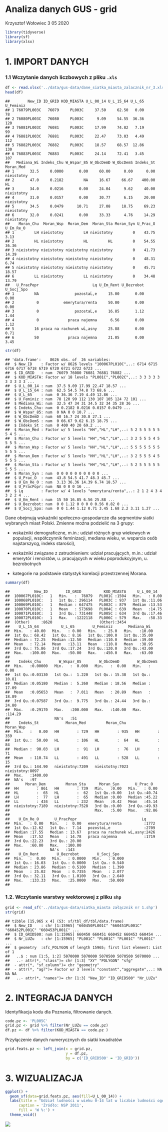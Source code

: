 Analiza danych GUS - grid
================
Krzysztof Wołowiec
3 05 2020

``` r
library(tidyverse)
library(sf)
library(xlsx)
```

# 1\. IMPORT DANYCH

### 1.1 Wczytanie danych liczbowych z pliku `.xls`

``` r
df <- read.xlsx('../data/gus-data/dane_siatka_miasta_zalacznik_nr_3.xls', sheetIndex = 1)
head(df)
```

    ##        New_ID ID_GRID KOD_MIASTA U_L_00_14 U_L_15_64 U_L_65 U_Feminiz
    ## 1 76079PL003C   76079     PL003C     37.50     62.50   0.00        78
    ## 2 76080PL003C   76080     PL003C      9.09     54.55  36.36       120
    ## 3 76081PL003C   76081     PL003C     17.99     74.82   7.19        99
    ## 4 76881PL003C   76881     PL003C     22.47     73.03   4.49       112
    ## 5 76882PL003C   76882     PL003C     18.57     68.57  12.86       130
    ## 6 76883PL003C   76883     PL003C     24.14     72.41   3.45       107
    ##   Mediana_Wi Indeks_Chu W_Wspar_85 W_ObcDemD W_ObcDemS Indeks_St  Moran_Med
    ## 1       32.5     0.0000       0.00     60.00      0.00      0.00 nieistotny
    ## 2       47.0     0.2182         NA     16.67     66.67    400.00         HL
    ## 3       34.0     0.0216       0.00     24.04      9.62     40.00 nieistotny
    ## 4       31.0     0.0157       0.00     30.77      6.15     20.00 nieistotny
    ## 5       34.5     0.0479      10.71     27.08     18.75     69.23 nieistotny
    ## 6       32.0     0.0241       0.00     33.33      4.76     14.29 nieistotny
    ##    Moran_Chu  Moran_Wsp  Moran_Dem  Moran_Sta Moran_Syn U_Prac_O U_Em_Re_O
    ## 1         LH nieistotny         LH nieistotny         0    43.75      3.13
    ## 2         HL nieistotny         HL         HL         0    54.55     36.36
    ## 3 nieistotny nieistotny nieistotny nieistotny         0    41.73     14.39
    ## 4 nieistotny nieistotny nieistotny nieistotny         0    48.31      6.74
    ## 5 nieistotny nieistotny nieistotny nieistotny         0    45.71     18.57
    ## 6         LL nieistotny         LL nieistotny         0    34.48     13.79
    ##   U_PracPopr                        Lq U_Em_Rent U_Bezrobot U_Socj_Spo
    ## 1         NA                pozostaĹ‚e     15.00       0.00       0.00
    ## 2          0           emerytura/renta     50.00       0.00       0.00
    ## 3          0                pozostaĹ‚e     16.85       1.12       1.44
    ## 4          0             praca najemna      6.56       0.00       1.12
    ## 5         16 praca na rachunek wĹ‚asny     25.88       0.00       0.71
    ## 6         50             praca najemna     21.05       0.00       3.45

``` r
str(df)
```

    ## 'data.frame':    8626 obs. of  26 variables:
    ##  $ New_ID    : Factor w/ 8626 levels "100067PL010C",..: 6714 6715 6716 6717 6718 6719 6720 6721 6722 6723 ...
    ##  $ ID_GRID   : num  76079 76080 76081 76881 76882 ...
    ##  $ KOD_MIASTA: Factor w/ 18 levels "PL001C","PL002C",..: 3 3 3 3 3 3 3 3 3 3 ...
    ##  $ U_L_00_14 : num  37.5 9.09 17.99 22.47 18.57 ...
    ##  $ U_L_15_64 : num  62.5 54.5 74.8 73 68.6 ...
    ##  $ U_L_65    : num  0 36.36 7.19 4.49 12.86 ...
    ##  $ U_Feminiz : num  78 120 99 112 130 107 105 124 72 101 ...
    ##  $ Mediana_Wi: num  32.5 47 34 31 34.5 32 34 35 28 36 ...
    ##  $ Indeks_Chu: num  0 0.2182 0.0216 0.0157 0.0479 ...
    ##  $ W_Wspar_85: num  0 NA 0 0 10.7 ...
    ##  $ W_ObcDemD : num  60 16.7 24 30.8 27.1 ...
    ##  $ W_ObcDemS : num  0 66.67 9.62 6.15 18.75 ...
    ##  $ Indeks_St : num  0 400 40 20 69.2 ...
    ##  $ Moran_Med : Factor w/ 5 levels "HH","HL","LH",..: 5 2 5 5 5 5 5 5 4 5 ...
    ##  $ Moran_Chu : Factor w/ 5 levels "HH","HL","LH",..: 3 2 5 5 5 4 5 5 5 5 ...
    ##  $ Moran_Wsp : Factor w/ 5 levels "HH","HL","LH",..: 5 5 5 5 5 5 5 5 5 5 ...
    ##  $ Moran_Dem : Factor w/ 5 levels "HH","HL","LH",..: 3 2 5 5 5 4 5 5 5 5 ...
    ##  $ Moran_Sta : Factor w/ 5 levels "HH","HL","LH",..: 5 2 5 5 5 5 5 5 5 5 ...
    ##  $ Moran_Syn : num  0 0 0 0 0 0 0 0 0 0 ...
    ##  $ U_Prac_O  : num  43.8 54.5 41.7 48.3 45.7 ...
    ##  $ U_Em_Re_O : num  3.13 36.36 14.39 6.74 18.57 ...
    ##  $ U_PracPopr: num  NA 0 0 0 16 ...
    ##  $ Lq        : Factor w/ 4 levels "emerytura/renta",..: 2 1 2 4 3 4 3 2 2 4 ...
    ##  $ U_Em_Rent : num  15 50 16.85 6.56 25.88 ...
    ##  $ U_Bezrobot: num  0 0 1.12 0 0 0 0 0.56 0.82 0 ...
    ##  $ U_Socj_Spo: num  0 0 1.44 1.12 0.71 3.45 1.68 2.2 3.11 1.27 ...

Dane obejmują wskaźniki społeczno-gospodarcze dla segmentów siatki
wybranych miast Polski. Zmienne można podzielić na 3 grupy:

  - wskaźniki demograficzne, m.in.: udział różnych grup wiekowych w
    populacji, współczynnik feminizacji, mediana wieku, w. wsparcia osób
    najstarszycg, indeks starości),

  - wskaźniki związane z zatrudnieniem: udział pracujących, m.in.:
    udział emerytór i rencistów, u. pracujących w wieku poprodukcyjnym,
    u. bezrobotnych

  - kategorie na podstawie statystyk korelacji przestrzennej Morana.

<!-- end list -->

``` r
summary(df)
```

    ##           New_ID        ID_GRID          KOD_MIASTA     U_L_00_14    
    ##  100067PL010C:   1   Min.   :  76079   PL001C :1504   Min.   : 0.00  
    ##  100068PL010C:   1   1st Qu.: 296114   PL003C : 937   1st Qu.:11.06  
    ##  100069PL010C:   1   Median : 647475   PL002C : 879   Median :13.53  
    ##  100070PL010C:   1   Mean   : 573698   PL004C : 639   Mean   :14.75  
    ##  100071PL010C:   1   3rd Qu.: 731448   PL005C : 634   3rd Qu.:17.46  
    ##  100072PL010C:   1   Max.   :1222118   PL006C : 579   Max.   :58.33  
    ##  (Other)     :8620                     (Other):3454                  
    ##    U_L_15_64          U_L_65        U_Feminiz       Mediana_Wi   
    ##  Min.   : 40.00   Min.   : 0.00   Min.   : 25.0   Min.   :10.00  
    ##  1st Qu.: 68.42   1st Qu.: 8.16   1st Qu.:100.0   1st Qu.:35.00  
    ##  Median : 72.25   Median :12.50   Median :110.0   Median :39.00  
    ##  Mean   : 72.14   Mean   :13.11   Mean   :110.8   Mean   :38.95  
    ##  3rd Qu.: 75.86   3rd Qu.:17.24   3rd Qu.:120.0   3rd Qu.:43.00  
    ##  Max.   :100.00   Max.   :50.00   Max.   :450.0   Max.   :63.00  
    ##                                                                  
    ##    Indeks_Chu        W_Wspar_85        W_ObcDemD        W_ObcDemS     
    ##  Min.   :0.00000   Min.   :  0.000   Min.   :  0.00   Min.   :  0.00  
    ##  1st Qu.:0.03130   1st Qu.:  1.220   1st Qu.: 15.38   1st Qu.: 10.81  
    ##  Median :0.05180   Median :  5.260   Median : 18.56   Median : 17.09  
    ##  Mean   :0.05653   Mean   :  7.011   Mean   : 20.89   Mean   : 18.89  
    ##  3rd Qu.:0.07587   3rd Qu.:  9.775   3rd Qu.: 24.44   3rd Qu.: 24.80  
    ##  Max.   :0.29170   Max.   :200.000   Max.   :140.00   Max.   :114.29  
    ##                    NA's   :51                                         
    ##    Indeks_St            Moran_Med         Moran_Chu         Moran_Wsp   
    ##  Min.   :   0.00   HH        : 729   HH        : 935   HH        : 359  
    ##  1st Qu.:  50.00   HL        : 106   HL        :  64   HL        :  84  
    ##  Median :  90.03   LH        :  91   LH        :  76   LH        :  71  
    ##  Mean   : 110.74   LL        : 491   LL        : 528   LL        :  15  
    ##  3rd Qu.: 144.90   nieistotny:7209   nieistotny:7023   nieistotny:8097  
    ##  Max.   :1400.00                                                        
    ##  NA's   :97                                                             
    ##       Moran_Dem         Moran_Sta      Moran_Syn       U_Prac_O    
    ##  HH        : 861   HH        : 739   Min.   :0.00   Min.   : 0.00  
    ##  HL        :  65   HL        :  62   1st Qu.:0.00   1st Qu.:40.74  
    ##  LH        :  77   LH        :  65   Median :0.00   Median :45.22  
    ##  LL        : 434   LL        : 232   Mean   :0.42   Mean   :45.14  
    ##  nieistotny:7189   nieistotny:7528   3rd Qu.:0.00   3rd Qu.:49.93  
    ##                                      Max.   :5.00   Max.   :92.86  
    ##                                                                    
    ##    U_Em_Re_O       U_PracPopr                             Lq      
    ##  Min.   : 0.00   Min.   :  0.00   emerytura/renta          :1772  
    ##  1st Qu.:12.62   1st Qu.:  7.14   pozostaĹ‚e               :2709  
    ##  Median :17.55   Median : 13.67   praca na rachunek wĹ‚asny:2426  
    ##  Mean   :17.52   Mean   : 14.78   praca najemna            :1719  
    ##  3rd Qu.:22.23   3rd Qu.: 20.00                                   
    ##  Max.   :60.00   Max.   :100.00                                   
    ##                  NA's   :143                                      
    ##    U_Em_Rent        U_Bezrobot        U_Socj_Spo    
    ##  Min.   :  0.00   Min.   : 0.0000   Min.   : 0.000  
    ##  1st Qu.: 16.03   1st Qu.: 0.0000   1st Qu.: 0.540  
    ##  Median : 23.86   Median : 0.5100   Median : 1.390  
    ##  Mean   : 25.02   Mean   : 0.7355   Mean   : 2.077  
    ##  3rd Qu.: 32.11   3rd Qu.: 1.0100   3rd Qu.: 2.640  
    ##  Max.   :133.33   Max.   :25.0000   Max.   :50.000  
    ## 

### 1.2. Wczytanie warstwy wektorowej z pliku `shp`

``` r
grid <- read_sf('../data/gus-data/siatka_miasta załącznik nr 1.shp')
str(grid)
```

    ## tibble [15,965 x 4] (S3: sf/tbl_df/tbl/data.frame)
    ##  $ New_ID    : chr [1:15965] "660450PL001C" "660451PL001C" "660452PL001C" "660453PL001C" ...
    ##  $ ID_GRID500: num [1:15965] 660450 660451 660452 660453 660454 ...
    ##  $ Nr_LUZu   : chr [1:15965] "PL001C" "PL001C" "PL001C" "PL001C" ...
    ##  $ geometry  :sfc_POLYGON of length 15965; first list element: List of 1
    ##   ..$ : num [1:5, 1:2] 5070000 5070000 5070500 5070500 5070000 ...
    ##   ..- attr(*, "class")= chr [1:3] "XY" "POLYGON" "sfg"
    ##  - attr(*, "sf_column")= chr "geometry"
    ##  - attr(*, "agr")= Factor w/ 3 levels "constant","aggregate",..: NA NA NA
    ##   ..- attr(*, "names")= chr [1:3] "New_ID" "ID_GRID500" "Nr_LUZu"

# 2\. INTEGRACJA DANYCH

Identyfikacja kodu dla Poznania, filtrowanie danych.

``` r
code.pz <- 'PL005C'
grid.pz <- grid %>% filter(Nr_LUZu == code.pz)
df.pz <- df %>% filter(KOD_MIASTA == code.pz )
```

Przyłączenie danych numerycznych do siatki kwadratów

``` r
grid.feats.pz <- left_join(x = grid.pz, 
                           y = df.pz, 
                           by = c('ID_GRID500' = 'ID_GRID'))
```

# 3\. WIZUALIZACJA

``` r
ggplot() +
  geom_sf(data=grid.feats.pz, aes(fill=U_L_00_14)) +
  labs(title = "Udział ludności w wieku 0-14 lat w liczbie ludności ogółem",
      caption = 'Źródło: NSP 2011',
      fill = 'W %:') +
  theme_void()
```

![](analiza-danych-gus_files/figure-gfm/unnamed-chunk-8-1.png)<!-- -->
